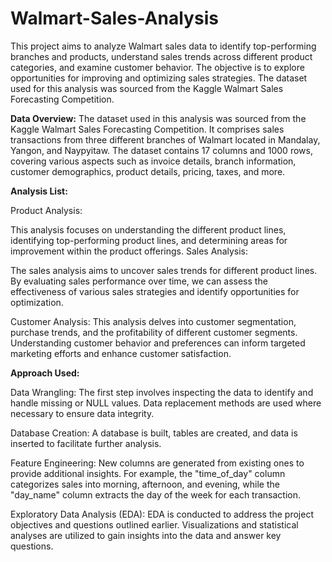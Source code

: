 # Walmart-Sales-Analysis
This project aims to analyze Walmart sales data to identify top-performing branches and products, understand sales trends across different product categories, and examine customer behavior. The objective is to explore opportunities for improving and optimizing sales strategies. The dataset used for this analysis was sourced from the Kaggle Walmart Sales Forecasting Competition.

**Data Overview:**
The dataset used in this analysis was sourced from the Kaggle Walmart Sales Forecasting Competition. It comprises sales transactions from three different branches of Walmart located in Mandalay, Yangon, and Naypyitaw. The dataset contains 17 columns and 1000 rows, covering various aspects such as invoice details, branch information, customer demographics, product details, pricing, taxes, and more.

**Analysis List:**

Product Analysis:

This analysis focuses on understanding the different product lines, identifying top-performing product lines, and determining areas for improvement within the product offerings.
Sales Analysis:

The sales analysis aims to uncover sales trends for different product lines. By evaluating sales performance over time, we can assess the effectiveness of various sales strategies and identify opportunities for optimization.

Customer Analysis:
This analysis delves into customer segmentation, purchase trends, and the profitability of different customer segments. Understanding customer behavior and preferences can inform targeted marketing efforts and enhance customer satisfaction.

**Approach Used:**

Data Wrangling:
The first step involves inspecting the data to identify and handle missing or NULL values. Data replacement methods are used where necessary to ensure data integrity.

Database Creation:
A database is built, tables are created, and data is inserted to facilitate further analysis.

Feature Engineering:
New columns are generated from existing ones to provide additional insights. For example, the "time_of_day" column categorizes sales into morning, afternoon, and evening, while the "day_name" column extracts the day of the week for each transaction.

Exploratory Data Analysis (EDA):
EDA is conducted to address the project objectives and questions outlined earlier. Visualizations and statistical analyses are utilized to gain insights into the data and answer key questions.
